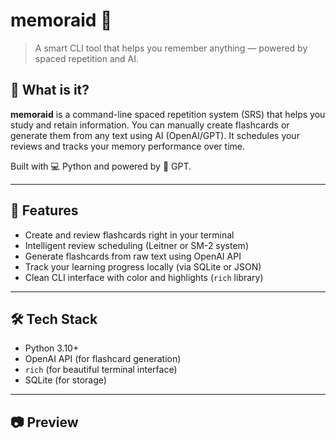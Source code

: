 # memoraid 🧠
> A smart CLI tool that helps you remember anything — powered by spaced repetition and AI.

## 📌 What is it?

**memoraid** is a command-line spaced repetition system (SRS) that helps you study and retain information. You can manually create flashcards or generate them from any text using AI (OpenAI/GPT). It schedules your reviews and tracks your memory performance over time.

Built with 💻 Python and powered by 🧠 GPT.

---

## 🚀 Features

- Create and review flashcards right in your terminal
- Intelligent review scheduling (Leitner or SM-2 system)
- Generate flashcards from raw text using OpenAI API
- Track your learning progress locally (via SQLite or JSON)
- Clean CLI interface with color and highlights (`rich` library)

---

## 🛠️ Tech Stack

- Python 3.10+
- OpenAI API (for flashcard generation)
- `rich` (for beautiful terminal interface)
- SQLite (for storage)

---

## 📷 Preview

